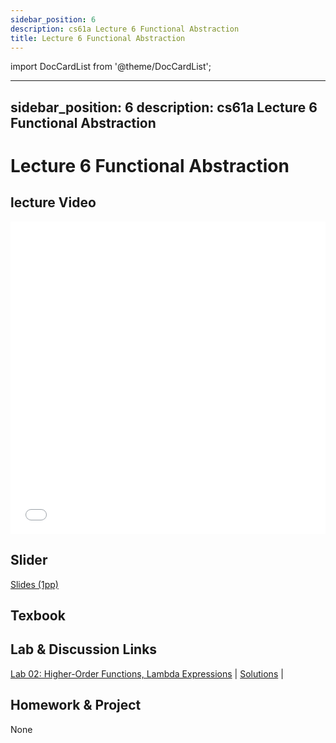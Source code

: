 ```yaml
---
sidebar_position: 6
description: cs61a Lecture 6 Functional Abstraction
title: Lecture 6 Functional Abstraction
---
```


import DocCardList from '@theme/DocCardList';

---
sidebar_position: 6
description: cs61a  Lecture 6 Functional Abstraction
---
# Lecture 6 Functional Abstraction
## lecture Video

<iframe src="//player.bilibili.com/player.html?aid=277746636&bvid=BV17c411f78k&cid=1311465503&p=1&high_quality=1&danmaku=0" scrolling="no" border="0" frameborder="no" framespacing="0" allowfullscreen="true" allowfullscreen="allowfullscreen" width="100%" height="500" scrolling="no" frameborder="0" sandbox="allow-top-navigation allow-same-origin allow-forms allow-scripts"> </iframe>

## Slider
[Slides (1pp)](/resource/cs61a/06-Functional_Abstraction_1pp.pdf)
## Texbook


## Lab & Discussion Links
[Lab 02: Higher-Order Functions, Lambda Expressions](./lab/lab02.md) | [Solutions](./lab/sol-lab02.md) | 

## Homework & Project
None


<DocCardList />

